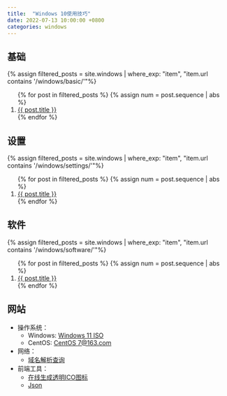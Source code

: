 ```yaml
---
title:  "Windows 10使用技巧"
date: 2022-07-13 10:00:00 +0800
categories: windows
---
```


## 基础

{% assign filtered_posts = site.windows | where_exp: "item", "item.url contains '/windows/basic/'"%}
<ol>
    {% for post in filtered_posts %}
    {% assign num = post.sequence | abs %}
    <li>
        <a href="{{ post.url }}">{{ post.title }}</a>
    </li>
    {% endfor %}
</ol>

## 设置

{% assign filtered_posts = site.windows | where_exp: "item", "item.url contains '/windows/settings/'"%}
<ol>
    {% for post in filtered_posts %}
    {% assign num = post.sequence | abs %}
    <li>
        <a href="{{ post.url }}">{{ post.title }}</a>
    </li>
    {% endfor %}
</ol>

## 软件

{% assign filtered_posts = site.windows | where_exp: "item", "item.url contains '/windows/software/'"%}
<ol>
    {% for post in filtered_posts %}
    {% assign num = post.sequence | abs %}
    <li>
        <a href="{{ post.url }}">{{ post.title }}</a>
    </li>
    {% endfor %}
</ol>

## 网站

- 操作系统：
  - Windows: [Windows 11 ISO](https://zhuanlan.zhihu.com/p/419817579)
  - CentOS: [CentOS 7@163.com](http://mirrors.163.com/centos/7/isos/x86_64/)
- 网络：
  - [域名解析查询](http://www.ip33.com/dns.html)
- 前端工具：
  - [在线生成透明ICO图标](http://www.ico51.cn/)
  - [Json](http://www.jsons.cn/jsoncheck)



